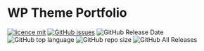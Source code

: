 # WP Theme Portfolio

[![licence mit](https://img.shields.io/badge/license-MIT-blue.svg?style=flat-square)](http://hemersonvianna.mit-license.org/)
[![GitHub issues](https://img.shields.io/github/issues/nvich/wp-theme-portfolio.svg)](https://github.com/nvich/wp-theme-portfolio/issues)
![GitHub Release Date](https://img.shields.io/github/release-date/nvich/wp-theme-portfolio.svg)
![GitHub top language](https://img.shields.io/github/languages/top/nvich/wp-theme-portfolio.svg)
![GitHub repo size](https://img.shields.io/github/repo-size/nvich/wp-theme-portfolio.svg)
![GitHub All Releases](https://img.shields.io/github/downloads/nvich/wp-theme-portfolio/total.svg)
